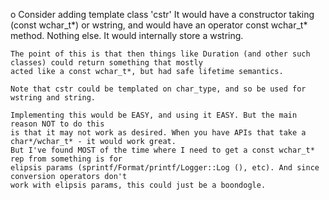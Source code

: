 o	Consider adding template class 'cstr'
	It would have a constructor taking (const wchar_t*) or wstring, and would have an operator const wchar_t* method.
	Nothing else. It would internally store a wstring.

	The point of this is that then things like Duration (and other such classes) could return something that mostly
	acted like a const wchar_t*, but had safe lifetime semantics.

	Note that cstr could be templated on char_type, and so be used for wstring and string.

	Implementing this would be EASY, and using it EASY. But the main reason NOT to do this
	is that it may not work as desired. When you have APIs that take a char*/wchar_t* - it would work great.
	But I've found MOST of the time where I need to get a const wchar_t* rep from something is for
	elipsis params (sprintf/Format/printf/Logger::Log (), etc). And since conversion operators don't
	work with elipsis params, this could just be a boondogle.